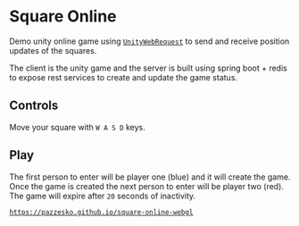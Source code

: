 # Square Online
Demo unity online game using [`UnityWebRequest`](https://docs.unity3d.com/ScriptReference/Networking.UnityWebRequest.html) to send and receive position updates of the squares.

The client is the unity game and the server is built using spring boot + redis to expose rest services to create and update the game status. 

## Controls
Move your square with `W A S D` keys.

## Play
The first person to enter will be player one (blue) and it will create the game. Once the game is created the next person to enter will be player two (red). 
The game will expire after `20` seconds of inactivity.

[`https://pazzesko.github.io/square-online-webgl`](https://pazzesko.github.io/square-online-webgl/)
